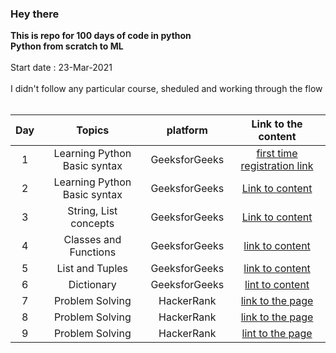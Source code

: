 ### Hey there
**This is repo for 100 days of code in python  
Python from scratch to ML**  
<br/>
Start date : 23-Mar-2021  
<br/>
I didn't follow any particular course, sheduled and working through the flow  
<br/>  

| Day    | Topics          | platform | Link to the content |
| :----: | :-------------: | :-----------: | :-----------------: |
| 1 | Learning Python Basic syntax | GeeksforGeeks | [first time registration link](https://practice.geeksforgeeks.org/batch/fork-python) |
| 2 | Learning Python Basic syntax | GeeksforGeeks | [Link to content](https://practice.geeksforgeeks.org/tracks/python-module-2/?batchId=119) |
| 3 | String, List concepts | GeeksforGeeks | [Link to content](https://practice.geeksforgeeks.org/tracks/python-module-3/?batchId=119) |
| 4 | Classes and Functions | GeeksforGeeks | [link to content](https://practice.geeksforgeeks.org/tracks/python-module-4/?batchId=119) |
| 5 | List and Tuples | GeeksforGeeks | [link to content](https://practice.geeksforgeeks.org/tracks/python-module-5/?batchId=119) |
| 6 | Dictionary | GeeksforGeeks | [lint to content](https://practice.geeksforgeeks.org/tracks/python-module-6/?batchId=119) |
| 7 | Problem Solving | HackerRank | [link to the page](https://www.hackerrank.com/domains/python?badge_type=python) |
| 8 | Problem Solving | HackerRank | [link to the page](https://www.hackerrank.com/domains/python?badge_type=python) |
| 9 | Problem Solving | HackerRank | [lint to the page](https://www.hackerrank.com/domains/python?badge_type=python) |
